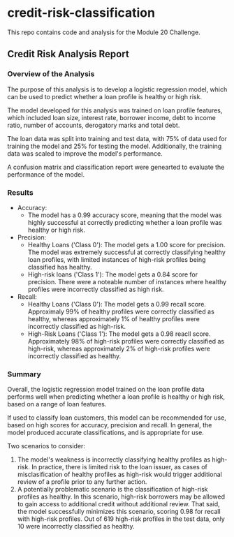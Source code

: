 # credit-risk-classification
This repo contains code and analysis for the Module 20 Challenge.


## Credit Risk Analysis Report

### Overview of the Analysis

The purpose of this analysis is to develop a logistic regression model, which can be used to predict whether a loan profile is healthy or high risk.

The model developed for this analysis was trained on loan profile features, which included loan size, interest rate, borrower income, debt to income ratio, number of accounts, derogatory marks and total debt.

The loan data was split into training and test data, with 75% of data used for training the model and 25% for testing the model. Additionally, the training data was scaled to improve the model's performance.

A confusion matrix and classification report were genearted to evaluate the performance of the model.



### Results
* Accuracy:
    * The model has a 0.99 accuracy score, meaning that the model was highly successful at correctly predicting whether a loan profile was healthy or high risk.
* Precision:
    * Healthy Loans ('Class 0'): The model gets a 1.00 score for precision. The model was extremely successful at correctly classifying healthy loan profiles, with limited instances of high-risk profiles being classified has healthy.
    * High-risk loans ('Class 1'): The model gets a 0.84 score for precision. There were a noteable number of instances where healthy profiles were incorrectly classified as high risk.
* Recall:
    * Healthy Loans ('Class 0'): The model gets a 0.99 recall score. Approximaly 99% of healthy profiles were correctly classified as healthy, whereas approximately 1% of healthy profiles were incorrectly classified as high-risk.
    * High-Risk Loans ('Class 1'): The model gets a 0.98 reacll score. Approximately 98% of high-risk profiles were correctly classified as high-risk, whereas approximately 2% of high-risk profiles were incorrectly classified as healthy.

### Summary
Overall, the logistic regression model trained on the loan profile data performs well when predicting whether a loan profile is healthy or high risk, based on a range of loan features. 

If used to classify loan customers, this model can be recommended for use, based on high scores for accuracy, precision and recall. In general, the model produced accurate classifications, and is appropriate for use.

Two scenarios to consider:
1) The model's weakness is incorrectly classifying healthy profiles as high-risk. In practice, there is limited risk to the loan issuer, as cases of misclasification of healthy profiles as high-risk would trigger additional review of a profile prior to any further action.
2) A potentially problematic scenario is the classification of high-risk profiles as healthy. In this scenario, high-risk borrowers may be allowed to gain access to additional credit without additional review. That said, the model successfully minimizes this scenario, scoring 0.98 for recall with high-risk profiles. Out of 619 high-risk profiles in the test data, only 10 were incorrectly classified as healthy. 












